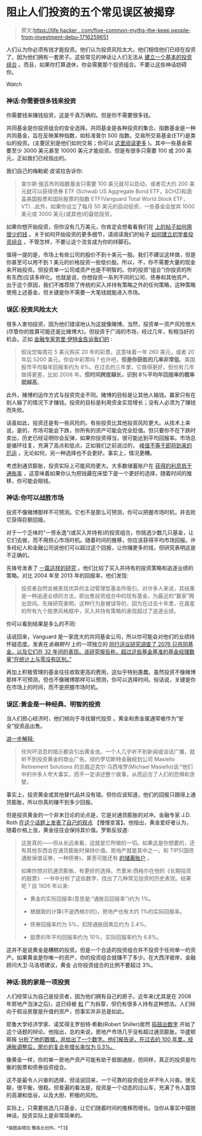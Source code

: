 # 阻止人们投资的五个常见误区被揭穿

> 原文:[https://life hacker . com/five-common-myths-the-keep people-from-investment-debu-1716259651](https://lifehacker.com/five-common-myths-that-keep-people-from-investing-debu-1716259651)

人们认为你必须有钱才能投资。他们认为投资风险太大。他们相信他们已经在投资了，因为他们拥有一套房子。这些常见的神话让人们无法从 [建立一个基本的投资组合](https://lifehacker.com/how-to-build-an-easy-beginner-set-and-forget-investm-1686878594) 。而且，如果你打算退休，你会需要那个投资组合。不要让这些神话妨碍你。

Watch

### 神话:你需要很多钱来投资

你需要钱来赚钱投资，这是千真万确的。但是你不需要很多钱。

共同基金是你投资组合的安全选择。共同基金是各种投资的集合。指数基金是一种共同基金，旨在反映某种指数，如标准普尔 500 指数。交易所交易基金(ETF)是类似的投资。(主要区别是他们如何交易；你可以 [这里阅读更多](http://lifehacker.com/when-to-choose-etfs-instead-of-mutual-funds-for-your-in-1698023499) )。其中一些基金需要至少 3000 美元甚至 10000 美元才能投资。但是有很多只需要 100 或 200 美元，正如我们已经指出的。

我们自己的梅勒妮·皮诺拉告诉你:

> 查尔斯·施瓦布的指数基金只需要 100 美元就可以启动，或者花大约 200 美元就可以获得债券 ETF (Schwab US Aggregate Bond ETF，SCHZ)和涵盖美国股票和国际股票的指数 ETF(Vanguard Total World Stock ETF，VT)...此外，如果你设立了每月 50 美元的自动投资，一些基金会放弃 1000 美元或 3000 美元(或其他)的最低投资。

如果你想开始投资，但你没有几万美元，你肯定会想看看我们在 [上的帖子如何用很少的钱](https://lifehacker.com/get-started-investing-with-very-little-money-5910446) 。关于如何开始投资的更多细节，请阅读我们的帖子 [如何建立初学者投资组合](https://lifehacker.com/how-to-build-an-easy-beginner-set-and-forget-investm-1686878594) 。不管怎样，不要让这个流言成为你的绊脚石。

值得一提的是，市场上有些公司的股价不到十美元一股。我们不建议这样做，但是你甚至可以用不到 1 美元的价格投资一些低价股。所以，不，你不需要大量的现金来开始投资。但投资单一公司或资产也是不明智的。你的投资“组合”(你投资的所有东西)应该多样化。也就是说，你想投资一系列不同的公司、债券和其他资产。出于这个原因，我们不推荐除了传统的买入并持有策略之外的任何策略，这种策略使用上述基金，但关键是你不需要一大笔钱就能进入市场。

### 误区:投资风险太大

很多人害怕投资，因为他们错误地认为这就像赌博。当然，投资单一资产风险很大(尽管你的胜算可能还是比赌博大)。但投资于广阔的市场，经过几年，有相当好的机会。正如 [金融专家劳里·伊特金告诉我们的](http://twocents.lifehacker.com/psa-investing-your-money-is-not-the-same-as-gambling-1677649583) :

> 假设您每周花 5 美元购买 20 年的彩票。这意味着一年 260 美元，或者 20 年后 5200 美元。你会中彩票吗？也许吧，**但是你获胜的几率非常低**。美国股市平均每年回报率约为 8%。在过去的三年里，它做得更好，但也有几年做得更差，比如 2008 年。**但时间跨度越长，识别 8%平均年回报率的概率就越高**。

此外，赌博的运作方式与投资完全不同。赌博的目标是让其他人输钱。赢家只有在别人输了的情况下才赚钱。投资的目标是利用资金实现增长；没有人必须为了赚钱而失败。

话虽如此，投资还是有一些风险的。有些投资比其他投资风险更大。从技术上来说，是的，市场可能会下跌，你所有的资产可能会完全贬值。但只要你不在下跌时卖出，历史已经证明你会反弹，如果你投资得当，很可能达到平均回报率。市场总是循环往复，充满了高点和低点，正如我们之前说过的， [峰值不等于即将到来的厄运](http://twocents.lifehacker.com/is-the-stock-market-going-to-crash-soon-1690802962#_ga=1.169199777.1662698338.1411053142) 。无论如何，另一种选择也不会更好。事实上，情况更糟。

考虑到通货膨胀，投资实际上可能风险更大。大多数储蓄账户在 [获得的利息低于通胀率](https://lifehacker.com/consider-inflation-if-you-re-still-scared-of-investing-1672032060) ，这意味着如果你认为把钱藏在床垫下是一个更好的选择，随着时间的推移，你可能会赔钱。

### 神话:你可以战胜市场

投资不像赌博那样不可预测。它也不是那么可预测，你可以把握市场时机，并击败它获得巨额回报。

对于一个乏味的“一劳永逸”(或买入并持有)的投资组合，你挑选少数几只基金，让它们去做，而不用担心市场时机。随着时间的推移，你应该获得平均市场回报。许多经纪人和金融公司说他们可以超过这个回报，让你赚更多的钱，但研究表明这是不正确的。

先锋号发表了 [一篇这样的研究](https://pressroom.vanguard.com/content/nonindexed/Quantifying_the_impact_of_chasing_fund_performance_July_2014.pdf) 。他们比较了买入并持有的投资策略和追逐业绩的策略。对比 2004 年至 2013 年的回报率，他们发现:

> 投资者自然会被表现优异的主动管理型基金所吸引。对许多人来说，其结果是一种追逐业绩的方法，即出售投资组合中的现有基金，为最近的“赢家”腾出空间。先锋研究表明，这种行为是被误导的，因为在过去十年里，在晨星的所有九个股票风格框中，买入并持有策略的表现超过了追逐业绩。

你可以看到结果是多么的不同:

话说回来，Vanguard 是一家庞大的共同基金公司，所以你可能会对他们的业绩持怀疑态度。发表在*金融期刊* 上的一项独立的 [同行评议研究调查了 2076 只共同基金，以及它们在 32 年间的表现。该研究报告称，超过这些基金基准的基金经理数量“在统计上与零没有区别。”](http://onlinelibrary.wiley.com/doi/10.1111/j.1540-6261.2009.01527.x/abstract)

再加上积极管理的基金往往收取更高的费用，这似乎特别愚蠢。虽然投资不像赌博那样不可预测，但也不像赌博那样可以预测，你可以选择时间。俗话说，关键是你在市场上的时间，而不是把握市场时机。

### 误区:黄金是一种经典、明智的投资

当人们担心经济时，他们倾向于寻找替代投资 。黄金和贵金属通常被作为“安全”投资品出售。

[进一步解释:](http://www.bankrate.com/finance/investing/5-investing-myths-debunked-3.aspx)

> 任何坏消息的暗示都会引出黄金虫。一个人几乎听不到新闻或谈话广播，就听不到投资黄金的商业广告。纽约罗切斯特金融规划公司 Masiello Retirement Solutions 的总裁迈克尔·马西埃罗(Michael Masiello)说:“他们中的许多人夸大事实，而不一定讲述整个故事，从而迎合了人们的恐惧和贪婪。

事实上，投资黄金或其他替代品并没有错。但你应该知道，他们的回报只跟得上通货膨胀，所以你真的赚不到多少回报。

但是投资黄金的一个非末日论的论点是，它是对通货膨胀的对冲。金融专家 J.D. Roth [在这个话题上发表了自己的观点](http://www.getrichslowly.org/blog/2011/05/10/investing-in-gold/) 【慢慢变富】。他指出，黄金爱好者认为，随着价格上涨，黄金往往会保持其价值。罗斯反驳道:

> 这是真的——但从长远来看，这就是它所做的一切。如果这是你想要的，还有其他东西会在通货膨胀时保持价值。房地产就是其中之一。和 TIPS(国债通胀保值证券，一种债券)。甚至可能还有 [的储蓄账户](http://www.getrichslowly.org/blog/2007/03/21/which-online-high-yield-savings-account-is-best/) 。
> 
> 如果你想对抗通货膨胀，有更好的选择。杰里米·西格尔在他的《长期投资的股票》 一书中分析了这些数字，找出了几种常见投资的历史表现。结果呢？自 1926 年以来:
> 
> *   黄金的实际回报率(意思是:“通胀后回报率”)约为 1%。
>     
> *   根据我的计算(不是西格尔的)，房地产也有大约 1%的实际回报率。
>     
> *   债券回报率约为 5%，扣除通胀因素后约为 2.4%。
>     
> *   股票的年平均回报率约为 10%，实际回报率约为 6.8%。

这并不是说黄金是糟糕的投资。但是一个合适的投资组合并不投资于任何单一的资产。如果黄金是你唯一的资产，你的投资组合就赚不了多少。在大西洋彼岸，金融顾问大卫·马洛塔建议，黄金 占你投资组合的比例不要超过 3%。

### 神话:我的家是一项投资

人们经常认为自己是投资者，因为他们拥有自己的房子。近年来(尤其是在 2008 年房地产泡沫之后)，这已经被 [和](https://lifehacker.com/should-i-buy-a-home-or-just-keep-renting-1699277766) 广为拆穿，但仍有很多人持有这种想法。人们倾向于假设房屋是升值的资产，但事实并非总是如此。

耶鲁大学经济学家、诺奖得主罗伯特·希勒(Robert Shiller)居然 [捣鼓出数字](http://www.econ.yale.edu/~shiller/data.htm) 开始了这个话题的辩论。他指出，总的来说，房地产市场几乎没有超过通货膨胀。华盛顿邮报 [分析了他的数据，并给出了一个数字。他们报告说，在过去的 100 年里，经通胀调整后，房价的复合年增长率仅为 0.3%。](http://www.washingtonpost.com/opinions/catherine-rampell-americans-think-owning-a-home-is-better-for-them-than-it-is/2014/04/21/5e9f4dd2-c979-11e3-93eb-6c0037dde2ad_story.html)

像黄金一样，你的单一房地产资产可能有助于抵御通胀，但同样，真正的投资是均衡的股票和债券投资组合。

这不是最令人兴奋的选择，但话说回来，一个可靠的投资组合*并不*令人兴奋。很无聊，很平衡，很稳。但普遍的看法是，投资是一个动态的过山车，充满了令人震惊的高潮和低谷，以及大胆、积极的风险。

实际上，只需要挑选几只基金，让它们随着时间的推移而增长。当你从事实中摆脱神话，投资实际上是非常简单的。

<small>*插图由塔拉·雅各比创作。*T3】</small>